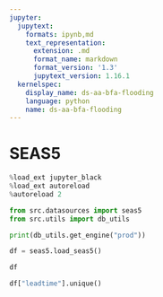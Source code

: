 ```yaml
---
jupyter:
  jupytext:
    formats: ipynb,md
    text_representation:
      extension: .md
      format_name: markdown
      format_version: '1.3'
      jupytext_version: 1.16.1
  kernelspec:
    display_name: ds-aa-bfa-flooding
    language: python
    name: ds-aa-bfa-flooding
---
```


# SEAS5

```python
%load_ext jupyter_black
%load_ext autoreload
%autoreload 2
```

```python
from src.datasources import seas5
from src.utils import db_utils
```

```python
print(db_utils.get_engine("prod"))
```

```python
df = seas5.load_seas5()
```

```python
df
```

```python
df["leadtime"].unique()
```

```python

```
